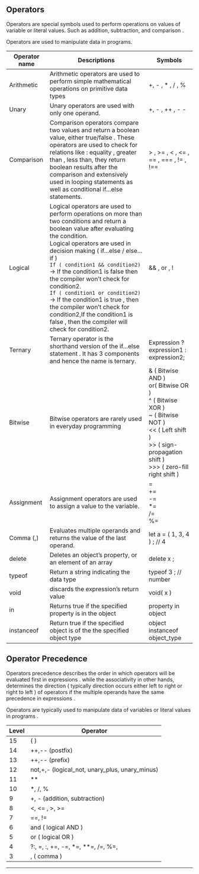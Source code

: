 
## Operators

Operators are special symbols used to perform operations on values of variable or literal values. Such as addition, subtraction, and comparison .

Operators are used to manipulate data in programs.

| Operator name | Descriptions | Symbols |
| --- | --- | --- |
| Arithmetic | Arithmetic operators are used to perform simple mathematical operations on primitive data types | +, - , * , / , %|
| Unary | Unary operators are used with only one operand. | +, - , ++ , - - |
| Comparison | Comparison operators compare two values and return a boolean value, either true/false . These operators are used to check for relations like : equality , greater than , less than, they return boolean results after the comparison and extensively used in looping statements as well as conditional if…else statements. | > , >= , < , <= , == , === , != , !== |
| Logical | Logical operators are used to perform operations on more than two conditions and return a boolean value after evaluating the condition.<br>Logical operators are used in decision making ( if…else / else…if ) <br>`If ( condition1 && condition2)` → If the condition1 is false then the compiler won’t check for condition2.<br>`If ( condition1 or condition2)` → If the condition1 is true , then the compiler won’t check for condition2,If the condition1 is false , then the compiler will check for condition2. | && , or , ! |
| Ternary | Ternary operator is the shorthand version of the if…else statement . It has 3 components and hence the name is ternary. | Expression ? expression1 : expression2; |
| Bitwise | Bitwise operators are rarely used in everyday programming | & ( Bitwise AND )<br> or( Bitwise OR  ) <br>^  ( Bitwise XOR ) <br>~   ( Bitwise NOT ) <br><< ( Left shift ) <br> >> ( sign-propagation shift ) <br> >>> ( zero-fill right shift ) |
| Assignment | Assignment operators are used to assign a value to the variable. | =<br>+=<br>-=<br>*=<br>/=<br>%= |
| Comma (,) | Evaluates multiple operands and returns the value of the last operand. | let a = ( 1, 3, 4 ) ; // 4 |
| delete | Deletes an object’s property, or an element of an array | delete x ; |
| typeof | Return a string indicating the data type | typeof 3 ; // number |
| void | discards the expression’s return value | void( x ) |
| in | Returns true if the specified property is in the object | property in object |
| instanceof | Return true if the specified object is of the the specified object type | object instanceof object_type |

## Operator Precedence

Operators precedence describes the order in which operators will be evaluated first in expressions . while the associativity in other hands, determines the direction ( typically direction occurs either left to right or right to left ) of operators if the multiple operands have the same precedence in expressions . 

Operators are typically used to manipulate data of variables or literal values in programs . 

| Level | Operator | 
| --- | --- | 
| 15 | ( ) |
| 14 | ++,-- (postfix) |
| 13 | ++,-- (prefix) |
| 12 | not,+,- (logical_not, unary_plus, unary_minus) |
| 11 | ** |
| 10 | *, /, % |
| 9 | +, - (addition, subtraction) | 
| 8 | <, <= , >, >= |
| 7 | ==, != | 
| 6 | and ( logical AND ) |
| 5 | or ( logical OR ) | 
| 4 | ?:, =, :, +=, -=, *=, **=, /=, %=, |
| 3 | , ( comma ) |

---




